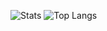 ![Stats](https://github-readme-stats.vercel.app/api?username=dariothornhill&show_icons=true&theme=dark)
![Top Langs](https://github-readme-stats.vercel.app/api/top-langs/?username=moayadalhaj&theme=dark)

<!--
**dariothornhill/dariothornhill** is a ✨ _special_ ✨ repository because its `README.md` (this file) appears on your GitHub profile.

Here are some ideas to get you started:

- 🔭 I’m currently working on ...
- 🌱 I’m currently learning ...
- 👯 I’m looking to collaborate on ...
- 🤔 I’m looking for help with ...
- 💬 Ask me about ...
- 📫 How to reach me: ...
- 😄 Pronouns: ...
- ⚡ Fun fact: ...
-->
